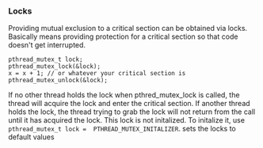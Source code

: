 
### Locks
Providing mutual exclusion to a critical section can be obtained via locks. Basically means providing protection for a critical section so that code doesn't get interrupted. 
```
pthread_mutex_t lock; 
pthread_mutex_lock(&lock);
x = x + 1; // or whatever your critical section is 
pthread_mutex_unlock(&lock);
```
If no other thread holds the lock when pthred_mutex_lock is called, the thread will acquire the lock and enter the critical section. If another thread holds the lock, the thread trying to grab the lock will not return from the call until it has acquired the lock.
This lock is not initalized. To initalize it, use `pthread_mutex_t lock =  PTHREAD_MUTEX_INITALIZER`. sets the locks to default values
